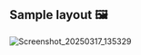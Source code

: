 ## Sample layout 🖼️
![Screenshot_20250317_135329](https://github.com/user-attachments/assets/ed0dc961-7576-4dbe-af63-683a5d2d0f78)
